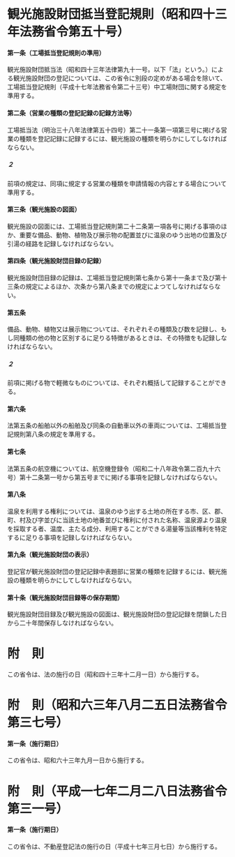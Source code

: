 # 観光施設財団抵当登記規則（昭和四十三年法務省令第五十号）
#### 第一条（工場抵当登記規則の準用）
観光施設財団抵当法（昭和四十三年法律第九十一号。以下「法」という。）による観光施設財団の登記については、この省令に別段の定めがある場合を除いて、工場抵当登記規則（平成十七年法務省令第二十三号）中工場財団に関する規定を準用する。
#### 第二条（営業の種類の登記記録の記録方法等）
工場抵当法（明治三十八年法律第五十四号）第二十一条第一項第三号に掲げる営業の種類を登記記録に記録するには、観光施設の種類を明らかにしてしなければならない。
##### ２
前項の規定は、同項に規定する営業の種類を申請情報の内容とする場合について準用する。
#### 第三条（観光施設の図面）
観光施設の図面には、工場抵当登記規則第二十二条第一項各号に掲げる事項のほか、重要な備品、動物、植物及び展示物の配置並びに温泉のゆう出地の位置及び引湯の経路を記録しなければならない。
#### 第四条（観光施設財団目録の記録）
観光施設財団目録の記録は、工場抵当登記規則第七条から第十一条まで及び第十三条の規定によるほか、次条から第八条までの規定によつてしなければならない。
#### 第五条
備品、動物、植物又は展示物については、それぞれその種類及び数を記録し、もし同種類の他の物と区別するに足りる特徴があるときは、その特徴をも記録しなければならない。
##### ２
前項に掲げる物で軽微なものについては、それぞれ概括して記録することができる。
#### 第六条
法第五条の船舶以外の船舶及び同条の自動車以外の車両については、工場抵当登記規則第八条の規定を準用する。
#### 第七条
法第五条の航空機については、航空機登録令（昭和二十八年政令第二百九十六号）第十二条第一号から第五号までに掲げる事項を記録しなければならない。
#### 第八条
温泉を利用する権利については、温泉のゆう出する土地の所在する市、区、郡、町、村及び字並びに当該土地の地番並びに権利に付された名称、温泉源より温泉を採取する者、温度、主たる成分、利用することができる湯量等当該権利を特定するに足りる事項を記録しなければならない。
#### 第九条（観光施設財団の表示）
登記官が観光施設財団の登記記録中表題部に営業の種類を記録するには、観光施設の種類を明らかにしてしなければならない。
#### 第十条（観光施設財団目録等の保存期間）
観光施設財団目録及び観光施設の図面は、観光施設財団の登記記録を閉鎖した日から二十年間保存しなければならない。
# 附　則
この省令は、法の施行の日（昭和四十三年十二月一日）から施行する。
# 附　則（昭和六三年八月二五日法務省令第三七号）
#### 第一条（施行期日）
この省令は、昭和六十三年九月一日から施行する。
# 附　則（平成一七年二月二八日法務省令第三一号）
#### 第一条（施行期日）
この省令は、不動産登記法の施行の日（平成十七年三月七日）から施行する。
